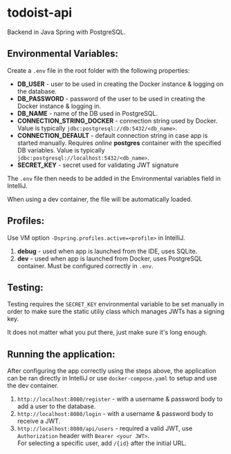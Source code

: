 # todoist-api

Backend in Java Spring with PostgreSQL. 

## Environmental Variables:
Create a `.env` file in the root folder with the following properties:
* **DB_USER** - user to be used in creating the Docker instance & logging on the database.
* **DB_PASSWORD** - password of the user to be used in creating the Docker instance & logging in.
* **DB_NAME** - name of the DB used in PostgreSQL.
* **CONNECTION_STRING_DOCKER** - connection string used by Docker. Value is typically `jdbc:postgresql://db:5432/<db_name>`.
* **CONNECTION_DEFAULT** - default connection string in case app is started manually. Requires _online_ **postgres** container with the specified DB variables. Value is typically `jdbc:postgresql://localhost:5432/<db_name>`.
* **SECRET_KEY** - secret used for validating JWT signature

The `.env` file then needs to be added in the Environmental variables field in IntelliJ. 

When using a dev container, the file will be automatically loaded.

## Profiles:
Use VM option `-Dspring.profiles.active=<profile>` in IntelliJ.
1. **debug** - used when app is launched from the IDE, uses SQLite.
2. **dev** - used when app is launched from Docker, uses PostgreSQL container. Must be configured correctly in `.env`.

## Testing:
Testing requires the `SECRET_KEY` environmental variable to be set manually in order to make sure the static utiliy class which manages JWTs has a signing key.

It does not matter what you put there, just make sure it's long enough.

## Running the application:
After configuring the app correctly using the steps above, the application can be ran directly in IntelliJ or use `docker-compose.yaml` to setup and use the dev container.

1. `http://localhost:8080/register` - with a username & password body to add a user to the database.
2. `http://localhost:8080/login` - with a username & password body to receive a JWT.
3. `http://localhost:8080/api/users` - required a valid JWT, use `Authorization` header with `Bearer <your JWT>`.
<br>For selecting a specific user, add `/{id}` after the initial URL.
